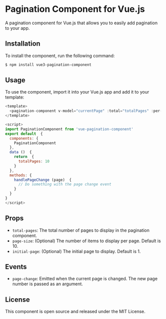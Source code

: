 
# Pagination Component for Vue.js
A  pagination  component  for  Vue.js  that  allows  you  to  easily  add  pagination  to  your  app.

## Installation
To  install  the  component,  run  the  following  command:
```bash
$ npm install vue3-pagination-component
```

## Usage
To  use  the  component,  import  it  into  your  Vue.js  app  and  add  it  to  your  template:

```js
<template>
  <pagination-component v-model="currentPage" :total="totalPages" :per-page="15"/>
</template>

<script>
import PaginationComponent from 'vue-pagination-component'
export default  {
  components: {
    PaginationComponent
  },
  data ()  {
    return  {
      totalPages: 10
    }
  },
  methods: {
    handlePageChange (page)  {
      // Do something with the page change event
    }
  }
}
</script>
```

## Props
- `total-pages`: The total number of pages to display in the pagination component.
- `page-size`: (Optional) The number of items to display per page. Default is 10.
- `initial-page`: (Optional) The initial page to display. Default is 1.

## Events
- `page-change`: Emitted when the current page is changed. The new page number is passed as an argument.

## License
This component is open source and released under the MIT License.
